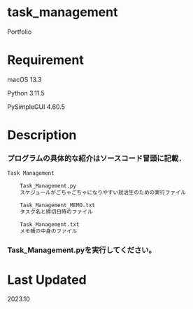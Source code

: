 # **task_management**

Portfolio

# Requirement
macOS 13.3

Python 3.11.5

PySimpleGUI 4.60.5


# Description

### **プログラムの具体的な紹介はソースコード冒頭に記載．**

```bash
Task Management

    Task_Management.py
    スケジュールがごちゃごちゃになりやすい就活生のための実行ファイル

    Task_Management_MEMO.txt
    タスク名と締切日時のファイル

    Task_Management.txt
    メモ帳の中身のファイル
```

### **Task_Management.pyを実行してください。**

# Last Updated

2023.10
